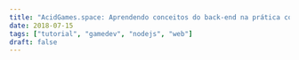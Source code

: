 ```yaml
---
title: "AcidGames.space: Aprendendo conceitos do back-end na prática com Golang"
date: 2018-07-15
tags: ["tutorial", "gamedev", "nodejs", "web"]
draft: false
---
```

